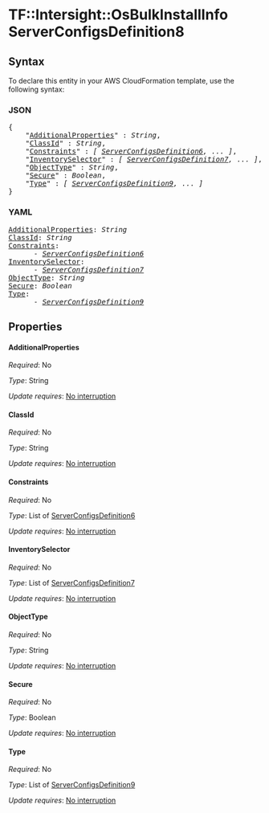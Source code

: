 # TF::Intersight::OsBulkInstallInfo ServerConfigsDefinition8

## Syntax

To declare this entity in your AWS CloudFormation template, use the following syntax:

### JSON

<pre>
{
    "<a href="#additionalproperties" title="AdditionalProperties">AdditionalProperties</a>" : <i>String</i>,
    "<a href="#classid" title="ClassId">ClassId</a>" : <i>String</i>,
    "<a href="#constraints" title="Constraints">Constraints</a>" : <i>[ <a href="serverconfigsdefinition6.md">ServerConfigsDefinition6</a>, ... ]</i>,
    "<a href="#inventoryselector" title="InventorySelector">InventorySelector</a>" : <i>[ <a href="serverconfigsdefinition7.md">ServerConfigsDefinition7</a>, ... ]</i>,
    "<a href="#objecttype" title="ObjectType">ObjectType</a>" : <i>String</i>,
    "<a href="#secure" title="Secure">Secure</a>" : <i>Boolean</i>,
    "<a href="#type" title="Type">Type</a>" : <i>[ <a href="serverconfigsdefinition9.md">ServerConfigsDefinition9</a>, ... ]</i>
}
</pre>

### YAML

<pre>
<a href="#additionalproperties" title="AdditionalProperties">AdditionalProperties</a>: <i>String</i>
<a href="#classid" title="ClassId">ClassId</a>: <i>String</i>
<a href="#constraints" title="Constraints">Constraints</a>: <i>
      - <a href="serverconfigsdefinition6.md">ServerConfigsDefinition6</a></i>
<a href="#inventoryselector" title="InventorySelector">InventorySelector</a>: <i>
      - <a href="serverconfigsdefinition7.md">ServerConfigsDefinition7</a></i>
<a href="#objecttype" title="ObjectType">ObjectType</a>: <i>String</i>
<a href="#secure" title="Secure">Secure</a>: <i>Boolean</i>
<a href="#type" title="Type">Type</a>: <i>
      - <a href="serverconfigsdefinition9.md">ServerConfigsDefinition9</a></i>
</pre>

## Properties

#### AdditionalProperties

_Required_: No

_Type_: String

_Update requires_: [No interruption](https://docs.aws.amazon.com/AWSCloudFormation/latest/UserGuide/using-cfn-updating-stacks-update-behaviors.html#update-no-interrupt)

#### ClassId

_Required_: No

_Type_: String

_Update requires_: [No interruption](https://docs.aws.amazon.com/AWSCloudFormation/latest/UserGuide/using-cfn-updating-stacks-update-behaviors.html#update-no-interrupt)

#### Constraints

_Required_: No

_Type_: List of <a href="serverconfigsdefinition6.md">ServerConfigsDefinition6</a>

_Update requires_: [No interruption](https://docs.aws.amazon.com/AWSCloudFormation/latest/UserGuide/using-cfn-updating-stacks-update-behaviors.html#update-no-interrupt)

#### InventorySelector

_Required_: No

_Type_: List of <a href="serverconfigsdefinition7.md">ServerConfigsDefinition7</a>

_Update requires_: [No interruption](https://docs.aws.amazon.com/AWSCloudFormation/latest/UserGuide/using-cfn-updating-stacks-update-behaviors.html#update-no-interrupt)

#### ObjectType

_Required_: No

_Type_: String

_Update requires_: [No interruption](https://docs.aws.amazon.com/AWSCloudFormation/latest/UserGuide/using-cfn-updating-stacks-update-behaviors.html#update-no-interrupt)

#### Secure

_Required_: No

_Type_: Boolean

_Update requires_: [No interruption](https://docs.aws.amazon.com/AWSCloudFormation/latest/UserGuide/using-cfn-updating-stacks-update-behaviors.html#update-no-interrupt)

#### Type

_Required_: No

_Type_: List of <a href="serverconfigsdefinition9.md">ServerConfigsDefinition9</a>

_Update requires_: [No interruption](https://docs.aws.amazon.com/AWSCloudFormation/latest/UserGuide/using-cfn-updating-stacks-update-behaviors.html#update-no-interrupt)

